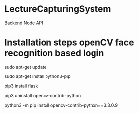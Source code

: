 # LectureCapturingSystem

Backend Node API

# Installation steps openCV face recognition based login

sudo apt-get update

sudo apt-get install python3-pip

pip3 install flask

pip3 uninstall opencv-contrib-python

python3 -m pip install opencv-contrib-python==3.3.0.9


